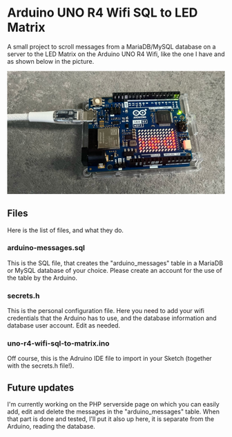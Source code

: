 # Arduino UNO R4 Wifi SQL to LED Matrix
A small project to scroll messages from a MariaDB/MySQL database on a server to the LED Matrix on the Arduino UNO R4 Wifi, like the one I have and as shown below in the picture.

![Arduino Uno R4 Wifi, with the LED Matrix](arduino-uno-r4-wifi.jpg)

## Files
Here is the list of files, and what they do.

### arduino-messages.sql
This is the SQL file, that creates the "arduino_messages" table in a MariaDB or MySQL database of your choice. Please create an account for the use of the table by the Arduino.

### secrets.h
This is the personal configuration file. Here you need to add your wifi credentials that the Arduino has to use, and the database information and database user account. Edit as needed.

### uno-r4-wifi-sql-to-matrix.ino
Off course, this is the Adruino IDE file to import in your Sketch (together with the secrets.h file!).

## Future updates
I'm currently working on the PHP serverside page on which you can easily add, edit and delete the messages in the "arduino_messages" table. When that part is done and tested, I'll put it also up here, it is separate from the Arduino, reading the database.
